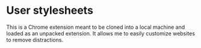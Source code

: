 # User stylesheets

This is a Chrome extension meant to be cloned into a local machine and loaded
as an unpacked extension. It allows me to easily customize websites to remove
distractions.
